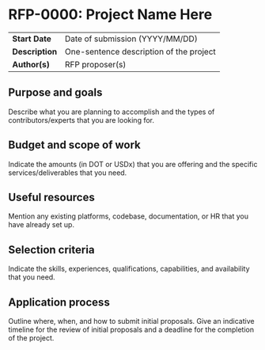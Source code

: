 # RFP-0000: Project Name Here

|                 |                                         |
| --------------- | --------------------------------------- |
| **Start Date**  | Date of submission (YYYY/MM/DD)         |
| **Description** | One-sentence description of the project |
| **Author(s)**   | RFP proposer(s)                         |


## Purpose and goals

Describe what you are planning to accomplish and the types of contributors/experts that you are looking for.


## Budget and scope of work

Indicate the amounts (in DOT or USDx) that you are offering and the specific services/deliverables that you need.


## Useful resources

Mention any existing platforms, codebase, documentation, or HR that you have already set up.


## Selection criteria

Indicate the skills, experiences, qualifications, capabilities, and availability that you need.


## Application process

Outline where, when, and how to submit initial proposals. Give an indicative timeline for the review of initial proposals and a deadline for the completion of the project.


